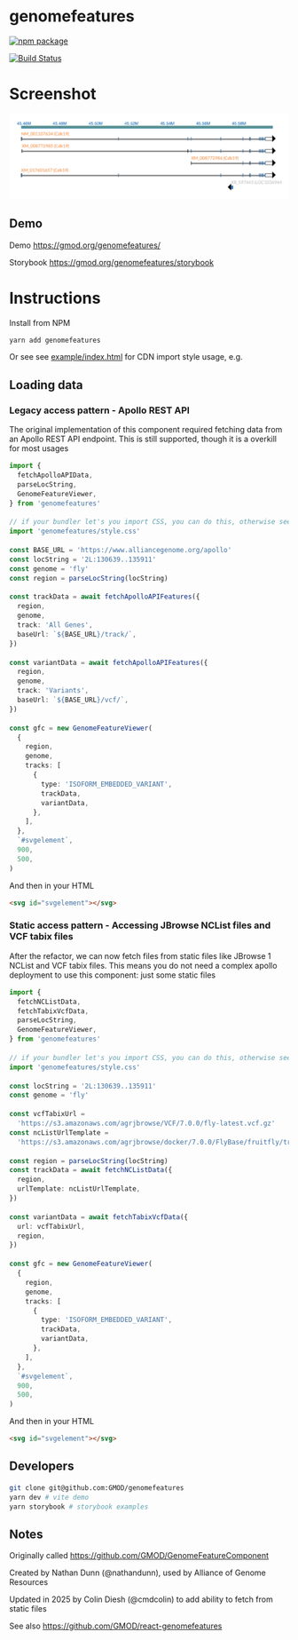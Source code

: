 # genomefeatures

[![npm package][npm-badge]][npm]

[![Build Status](https://img.shields.io/github/actions/workflow/status/GMOD/genomefeatures/push.yml?branch=main)](https://github.com/GMOD/genomefeatures/actions?query=branch%3Amain+workflow%3APush+)

[npm-badge]: https://img.shields.io/npm/v/genomefeatures.png?style=flat-square
[npm]: https://www.npmjs.com/package/genomefeatures

# Screenshot

![Example 1](images/ExampleIsoform1.png)

## Demo

Demo https://gmod.org/genomefeatures/

Storybook https://gmod.org/genomefeatures/storybook

# Instructions

Install from NPM

```bash
yarn add genomefeatures
```

Or see see [example/index.html](example/index.html) for CDN import style usage,
e.g.

## Loading data

### Legacy access pattern - Apollo REST API

The original implementation of this component required fetching data from an
Apollo REST API endpoint. This is still supported, though it is a overkill for
most usages

```typescript
import {
  fetchApolloAPIData,
  parseLocString,
  GenomeFeatureViewer,
} from 'genomefeatures'

// if your bundler let's you import CSS, you can do this, otherwise see CDN usage example
import 'genomefeatures/style.css'

const BASE_URL = 'https://www.alliancegenome.org/apollo'
const locString = '2L:130639..135911'
const genome = 'fly'
const region = parseLocString(locString)

const trackData = await fetchApolloAPIFeatures({
  region,
  genome,
  track: 'All Genes',
  baseUrl: `${BASE_URL}/track/`,
})

const variantData = await fetchApolloAPIFeatures({
  region,
  genome,
  track: 'Variants',
  baseUrl: `${BASE_URL}/vcf/`,
})

const gfc = new GenomeFeatureViewer(
  {
    region,
    genome,
    tracks: [
      {
        type: 'ISOFORM_EMBEDDED_VARIANT',
        trackData,
        variantData,
      },
    ],
  },
  `#svgelement`,
  900,
  500,
)
```

And then in your HTML

```html
<svg id="svgelement"></svg>
```

### Static access pattern - Accessing JBrowse NCList files and VCF tabix files

After the refactor, we can now fetch files from static files like JBrowse 1
NCList and VCF tabix files. This means you do not need a complex apollo
deployment to use this component: just some static files

```typescript
import {
  fetchNCListData,
  fetchTabixVcfData,
  parseLocString,
  GenomeFeatureViewer,
} from 'genomefeatures'

// if your bundler let's you import CSS, you can do this, otherwise see CDN usage example
import 'genomefeatures/style.css'

const locString = '2L:130639..135911'
const genome = 'fly'

const vcfTabixUrl =
  'https://s3.amazonaws.com/agrjbrowse/VCF/7.0.0/fly-latest.vcf.gz'
const ncListUrlTemplate =
  'https://s3.amazonaws.com/agrjbrowse/docker/7.0.0/FlyBase/fruitfly/tracks/All_Genes/{refseq}/trackData.jsonz'

const region = parseLocString(locString)
const trackData = await fetchNCListData({
  region,
  urlTemplate: ncListUrlTemplate,
})

const variantData = await fetchTabixVcfData({
  url: vcfTabixUrl,
  region,
})

const gfc = new GenomeFeatureViewer(
  {
    region,
    genome,
    tracks: [
      {
        type: 'ISOFORM_EMBEDDED_VARIANT',
        trackData,
        variantData,
      },
    ],
  },
  `#svgelement`,
  900,
  500,
)
```

And then in your HTML

```html
<svg id="svgelement"></svg>
```

## Developers

```bash
git clone git@github.com:GMOD/genomefeatures
yarn dev # vite demo
yarn storybook # storybook examples
```

## Notes

Originally called https://github.com/GMOD/GenomeFeatureComponent

Created by Nathan Dunn (@nathandunn), used by Alliance of Genome Resources

Updated in 2025 by Colin Diesh (@cmdcolin) to add ability to fetch from static
files

See also https://github.com/GMOD/react-genomefeatures
